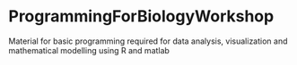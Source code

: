 # ProgrammingForBiologyWorkshop
 Material for basic programming required for data analysis, visualization and mathematical modelling using R and matlab
